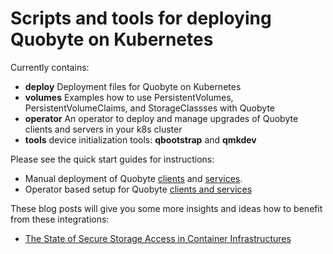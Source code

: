 Scripts and tools for deploying Quobyte on Kubernetes
=====================================================

Currently contains:

 * **deploy** Deployment files for Quobyte on Kubernetes
 * **volumes** Examples how to use PersistentVolumes, PersistentVolumeClaims, and StorageClassses with Quobyte
 * **operator** An operator to deploy and manage upgrades of Quobyte clients and servers in your k8s cluster
 * **tools** device initialization tools: **qbootstrap** and **qmkdev**

Please see the quick start guides for instructions:

 * Manual deployment of Quobyte [clients](client_quick_setup.md) and [services](server_quick_setup.md).
 * Operator based setup for Quobyte [clients and services](operator/README.md)

These blog posts will give you some more insights and ideas how to benefit from these integrations:

* [The State of Secure Storage Access in Container Infrastructures](https://www.quobyte.com/blog/2017/03/17/the-state-of-secure-storage-access-in-container-infrastructures/)
